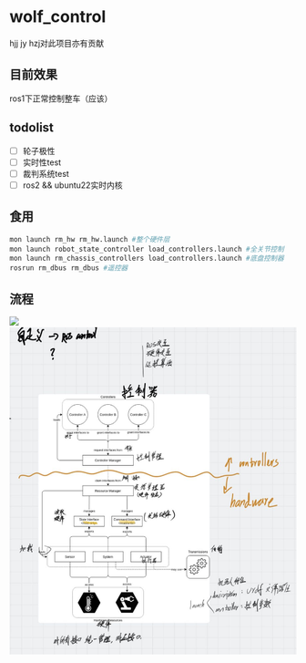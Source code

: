 # wolf_control
hjj jy hzj对此项目亦有贡献

## 目前效果
ros1下正常控制整车（应该）
## todolist
- [ ] 轮子极性
- [ ] 实时性test
- [ ] 裁判系统test
- [ ] ros2 && ubuntu22实时内核
## 食用
```bash
mon launch rm_hw rm_hw.launch #整个硬件层
mon launch robot_state_controller load_controllers.launch #全关节控制
mon launch rm_chassis_controllers load_controllers.launch #底盘控制器
rosrun rm_dbus rm_dbus #遥控器
``` 
## 流程
![](https://github.com/guodongxiaren/ImageCache/raw/master/Logo/foryou.gif) 
![](https://github.com/wwwwwyt/control/blob/main/picture/process.jpg) 